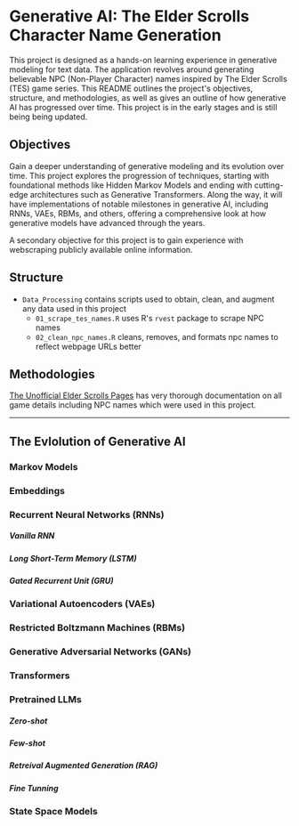 # Generative AI: The Elder Scrolls Character Name Generation

This project is designed as a hands-on learning experience in generative modeling for text data. The application revolves around generating believable NPC (Non-Player Character) names inspired by The Elder Scrolls (TES) game series. This README outlines the project's objectives, structure, and methodologies, as well as gives an outline of how generative AI has progressed over time. This project is in the early stages and is still being being updated.

## Objectives

Gain a deeper understanding of generative modeling and its evolution over time. This project explores the progression of techniques, starting with foundational methods like Hidden Markov Models and ending with cutting-edge architectures such as Generative Transformers. Along the way, it will have implementations of notable milestones in generative AI, including RNNs, VAEs, RBMs, and others, offering a comprehensive look at how generative models have advanced through the years.

A secondary objective for this project is to gain experience with webscraping publicly available online information.


## Structure

- `Data_Processing` contains scripts used to obtain, clean, and augment any data used in this project
  - `01_scrape_tes_names.R` uses R's `rvest` package to scrape NPC names
  - `02_clean_npc_names.R` cleans, removes, and formats npc names to reflect webpage URLs better


## Methodologies

[The Unofficial Elder Scrolls Pages](https://en.uesp.net/wiki/Main_Page) has very thorough documentation on all game details including NPC names which were used in this project.

---

## The Evlolution of Generative AI

### Markov Models

### Embeddings

### Recurrent Neural Networks (RNNs)

##### Vanilla RNN

##### Long Short-Term Memory (LSTM)

##### Gated Recurrent Unit (GRU)

### Variational Autoencoders (VAEs)

### Restricted Boltzmann Machines (RBMs)

### Generative Adversarial Networks (GANs)

### Transformers

### Pretrained LLMs

##### Zero-shot

##### Few-shot

##### Retreival Augmented Generation (RAG)

##### Fine Tunning

### State Space Models
